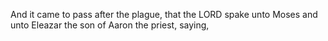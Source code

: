 And it came to pass after the plague, that the LORD spake unto Moses and unto Eleazar the son of Aaron the priest, saying,
